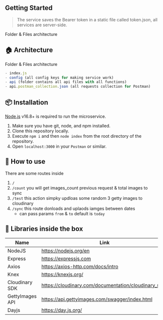 ## Getting Started

> The service saves the Bearer token in a static file called token.json,
> all services are server-side.

Folder & Files architecture

## 🏠 Architecture

Folder & Files architecture
```jsx
- index.js
- config (all config keys for making service work)
- api (folder contains all api files with all functions)
- api.postman_collection.json (all requests collection for Postman)
```

## 📦 Installation

[Node.js](https://nodejs.org/) v16.8+ is required to run the microservice.

1. Make sure you have git, node, and npm installed.
2. Clone this repository locally.
3. Execute ``` npm i ``` and then ``` node index ``` from the root directory of the repository.
4. Open ``` localhost:3000 ``` in your `Postman` or similar.


## 🤖 How to use
There are some routes inside

 1.  `/`
 2.  `/count` you will get images_count previous request & total images to sync
 3.  `/test` this action simpky updloas some random 3 getty images to cloudinary
 3.  `/sync` this route donloads and uplaods iamges between dates
		- can pass params `from` & `to` default is `today`



## 💊 Libraries inside the box


| Name | Link | Installed |
| ------ | ------ | ------ |
| NodeJS | https://nodejs.org/en | ✅
| Express | https://expressjs.com | ✅
| Axios | https://axios-http.com/docs/intro | ✅
| Knex | https://knexjs.org/ | ✅
| Cloudinary SDK | https://cloudinary.com/documentation/cloudinary_sdks | ✅
| GettyImages API | https://api.gettyimages.com/swagger/index.html | ✅
| Dayjs | https://day.js.org/ | ✅


